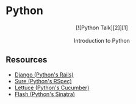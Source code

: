 Python
======
<p align="center">
[![Python Talk][2]][1]
<br/><br/>
Introduction to Python
<p>


  [1]: https://www.youtube.com/watch?v=jwgqY_IcrJg
  [2]: https://i.ytimg.com/vi/jwgqY_IcrJg/hqdefault.jpg?time=1416606788295


Resources
------
* [Django (Python's Rails)](https://docs.djangoproject.com/en/1.7/intro/tutorial01/)
* [Sure (Python's RSpec)](https://github.com/gabrielfalcao/sure)
* [Lettuce (Python's Cucumber)](https://github.com/gabrielfalcao/lettuce)
* [Flash (Python's Sinatra)](http://flask.pocoo.org/)

